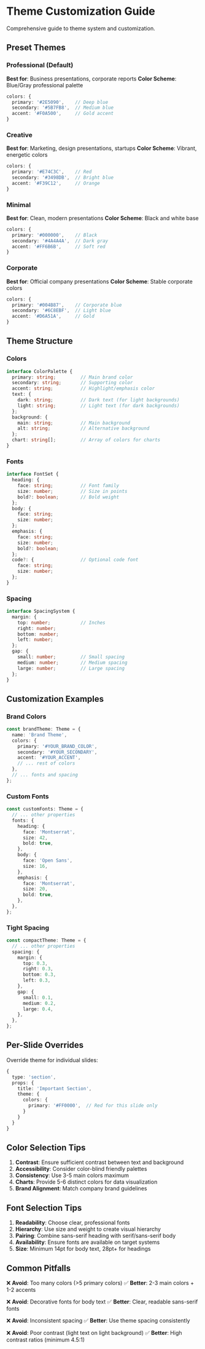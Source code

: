 # Theme Customization Guide

Comprehensive guide to theme system and customization.

## Preset Themes

### Professional (Default)
**Best for**: Business presentations, corporate reports
**Color Scheme**: Blue/Gray professional palette

```typescript
colors: {
  primary: '#2E5090',    // Deep blue
  secondary: '#5B7FB8',  // Medium blue
  accent: '#F0A500',     // Gold accent
}
```

### Creative
**Best for**: Marketing, design presentations, startups
**Color Scheme**: Vibrant, energetic colors

```typescript
colors: {
  primary: '#E74C3C',    // Red
  secondary: '#3498DB',  // Bright blue
  accent: '#F39C12',     // Orange
}
```

### Minimal
**Best for**: Clean, modern presentations
**Color Scheme**: Black and white base

```typescript
colors: {
  primary: '#000000',    // Black
  secondary: '#4A4A4A',  // Dark gray
  accent: '#FF6B6B',     // Soft red
}
```

### Corporate
**Best for**: Official company presentations
**Color Scheme**: Stable corporate colors

```typescript
colors: {
  primary: '#004B87',    // Corporate blue
  secondary: '#6C8EBF',  // Light blue
  accent: '#D6A51A',     // Gold
}
```

## Theme Structure

### Colors
```typescript
interface ColorPalette {
  primary: string;         // Main brand color
  secondary: string;       // Supporting color
  accent: string;          // Highlight/emphasis color
  text: {
    dark: string;          // Dark text (for light backgrounds)
    light: string;         // Light text (for dark backgrounds)
  };
  background: {
    main: string;          // Main background
    alt: string;           // Alternative background
  };
  chart: string[];         // Array of colors for charts
}
```

### Fonts
```typescript
interface FontSet {
  heading: {
    face: string;          // Font family
    size: number;          // Size in points
    bold?: boolean;        // Bold weight
  };
  body: {
    face: string;
    size: number;
  };
  emphasis: {
    face: string;
    size: number;
    bold?: boolean;
  };
  code?: {                 // Optional code font
    face: string;
    size: number;
  };
}
```

### Spacing
```typescript
interface SpacingSystem {
  margin: {
    top: number;           // Inches
    right: number;
    bottom: number;
    left: number;
  };
  gap: {
    small: number;         // Small spacing
    medium: number;        // Medium spacing
    large: number;         // Large spacing
  };
}
```

## Customization Examples

### Brand Colors
```typescript
const brandTheme: Theme = {
  name: 'Brand Theme',
  colors: {
    primary: '#YOUR_BRAND_COLOR',
    secondary: '#YOUR_SECONDARY',
    accent: '#YOUR_ACCENT',
    // ... rest of colors
  },
  // ... fonts and spacing
};
```

### Custom Fonts
```typescript
const customFonts: Theme = {
  // ... other properties
  fonts: {
    heading: {
      face: 'Montserrat',
      size: 42,
      bold: true,
    },
    body: {
      face: 'Open Sans',
      size: 16,
    },
    emphasis: {
      face: 'Montserrat',
      size: 20,
      bold: true,
    },
  },
};
```

### Tight Spacing
```typescript
const compactTheme: Theme = {
  // ... other properties
  spacing: {
    margin: {
      top: 0.3,
      right: 0.3,
      bottom: 0.3,
      left: 0.3,
    },
    gap: {
      small: 0.1,
      medium: 0.2,
      large: 0.4,
    },
  },
};
```

## Per-Slide Overrides

Override theme for individual slides:

```typescript
{
  type: 'section',
  props: {
    title: 'Important Section',
    theme: {
      colors: {
        primary: '#FF0000',  // Red for this slide only
      }
    }
  }
}
```

## Color Selection Tips

1. **Contrast**: Ensure sufficient contrast between text and background
2. **Accessibility**: Consider color-blind friendly palettes
3. **Consistency**: Use 3-5 main colors maximum
4. **Charts**: Provide 5-6 distinct colors for data visualization
5. **Brand Alignment**: Match company brand guidelines

## Font Selection Tips

1. **Readability**: Choose clear, professional fonts
2. **Hierarchy**: Use size and weight to create visual hierarchy
3. **Pairing**: Combine sans-serif heading with serif/sans-serif body
4. **Availability**: Ensure fonts are available on target systems
5. **Size**: Minimum 14pt for body text, 28pt+ for headings

## Common Pitfalls

❌ **Avoid**: Too many colors (>5 primary colors)
✅ **Better**: 2-3 main colors + 1-2 accents

❌ **Avoid**: Decorative fonts for body text
✅ **Better**: Clear, readable sans-serif fonts

❌ **Avoid**: Inconsistent spacing
✅ **Better**: Use theme spacing consistently

❌ **Avoid**: Poor contrast (light text on light background)
✅ **Better**: High contrast ratios (minimum 4.5:1)
